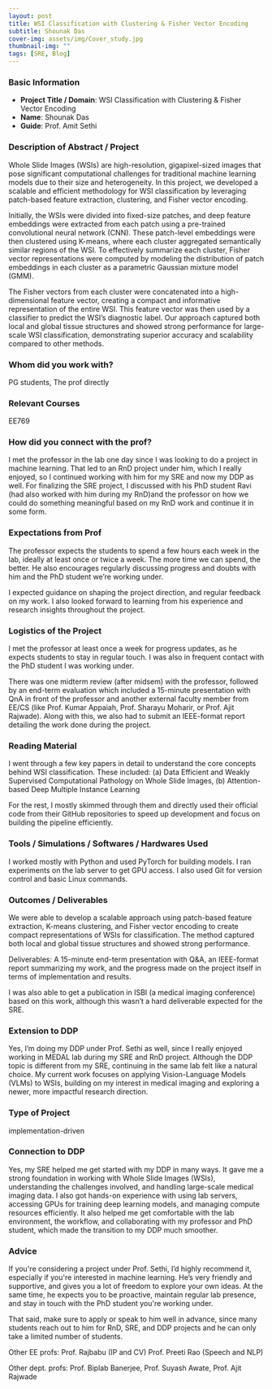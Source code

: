 ```yaml
---
layout: post
title: WSI Classification with Clustering & Fisher Vector Encoding
subtitle: Shounak Das
cover-img: assets/img/Cover_study.jpg
thumbnail-img: ""
tags: [SRE, Blog]
---
```


### Basic Information

- **Project Title / Domain**: WSI Classification with Clustering & Fisher Vector Encoding
- **Name**: Shounak Das
- **Guide**: Prof. Amit Sethi

### Description of Abstract / Project

Whole Slide Images (WSIs) are high-resolution, gigapixel-sized images that pose significant computational challenges for traditional machine learning models due to their size and heterogeneity. In this project, we developed a scalable and efficient methodology for WSI classification by leveraging patch-based feature extraction, clustering, and Fisher vector encoding.

Initially, the WSIs were divided into fixed-size patches, and deep feature embeddings were extracted from each patch using a pre-trained convolutional neural network (CNN). These patch-level embeddings were then clustered using K-means, where each cluster aggregated semantically similar regions of the WSI. To effectively summarize each cluster, Fisher vector representations were computed by modeling the distribution of patch embeddings in each cluster as a parametric Gaussian mixture model (GMM).

The Fisher vectors from each cluster were concatenated into a high-dimensional feature vector, creating a compact and informative representation of the entire WSI. This feature vector was then used by a classifier to predict the WSI’s diagnostic label. Our approach captured both local and global tissue structures and showed strong performance for large-scale WSI classification, demonstrating superior accuracy and scalability compared to other methods.

### Whom did you work with?

PG students, The prof directly

### Relevant Courses

EE769

### How did you connect with the prof?

I met the professor in the lab one day since I was looking to do a project in machine learning. That led to an RnD project under him, which I really enjoyed, so I continued working with him for my SRE and now my DDP as well.
For finalizing the SRE project, I discussed with his PhD student Ravi (had also worked with him during my RnD)and the professor on how we could do something meaningful based on my RnD work and continue it in some form.

### Expectations from Prof

The professor expects the students to spend a few hours each week in the lab, ideally at least once or twice a week. The more time we can spend, the better. He also encourages regularly discussing progress and doubts with him and the PhD student we’re working under.

I expected guidance on shaping the project direction, and regular feedback on my work. I also looked forward to learning from his experience and research insights throughout the project.

### Logistics of the Project

I met the professor at least once a week for progress updates, as he expects students to stay in regular touch. I was also in frequent contact with the PhD student I was working under.

There was one midterm review (after midsem) with the professor, followed by an end-term evaluation which included a 15-minute presentation with QnA in front of the professor and another external faculty member from EE/CS (like Prof. Kumar Appaiah, Prof. Sharayu Moharir, or Prof. Ajit Rajwade). Along with this, we also had to submit an IEEE-format report detailing the work done during the project.

### Reading Material

I went through a few key papers in detail to understand the core concepts behind WSI classification. These included:
(a) Data Efficient and Weakly Supervised Computational Pathology on Whole Slide Images,
(b) Attention-based Deep Multiple Instance Learning

For the rest, I mostly skimmed through them and directly used their official code from their GitHub repositories to speed up development and focus on building the pipeline efficiently.

### Tools / Simulations / Softwares / Hardwares Used

I worked mostly with Python and used PyTorch for building models. I ran experiments on the lab server to get GPU access. I also used Git for version control and basic Linux commands.

### Outcomes / Deliverables

We were able to develop a scalable approach using patch-based feature extraction, K-means clustering, and Fisher vector encoding to create compact representations of WSIs for classification. The method captured both local and global tissue structures and showed strong performance.

Deliverables:
A 15-minute end-term presentation with Q&A, an IEEE-format report summarizing my work, and the progress made on the project itself in terms of implementation and results.

I was also able to get a publication in ISBI (a medical imaging conference) based on this work, although this wasn’t a hard deliverable expected for the SRE.

### Extension to DDP

Yes, I’m doing my DDP under Prof. Sethi as well, since I really enjoyed working in MEDAL lab during my SRE and RnD project. Although the DDP topic is different from my SRE, continuing in the same lab felt like a natural choice. My current work focuses on applying Vision-Language Models (VLMs) to WSIs, building on my interest in medical imaging and exploring a newer, more impactful research direction.

### Type of Project

implementation-driven

### Connection to DDP

Yes, my SRE helped me get started with my DDP in many ways. It gave me a strong foundation in working with Whole Slide Images (WSIs), understanding the challenges involved, and handling large-scale medical imaging data. I also got hands-on experience with using lab servers, accessing GPUs for training deep learning models, and managing compute resources efficiently. It also helped me get comfortable with the lab environment, the workflow, and collaborating with my professor and PhD student, which made the transition to my DDP much smoother.

### Advice

If you're considering a project under Prof. Sethi, I’d highly recommend it, especially if you're interested in machine learning. He’s very friendly and supportive, and gives you a lot of freedom to explore your own ideas. At the same time, he expects you to be proactive, maintain regular lab presence, and stay in touch with the PhD student you're working under.

That said, make sure to apply or speak to him well in advance, since many students reach out to him for RnD, SRE, and DDP projects and he can only take a limited number of students.

Other EE profs:
Prof. Rajbabu (IP and CV)
Prof. Preeti Rao (Speech and NLP)

Other dept. profs:
Prof. Biplab Banerjee, Prof. Suyash Awate, Prof. Ajit Rajwade
